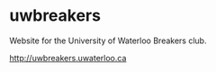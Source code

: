 uwbreakers
==========
Website for the University of Waterloo Breakers club.

http://uwbreakers.uwaterloo.ca
